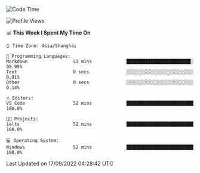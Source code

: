 <!--START_SECTION:waka-->
![Code Time](http://img.shields.io/badge/Code%20Time-193%20hrs%2033%20mins-blue)

![Profile Views](http://img.shields.io/badge/Profile%20Views-0-blue)

📊 **This Week I Spent My Time On** 

```text
⌚︎ Time Zone: Asia/Shanghai

💬 Programming Languages: 
Markdown                 51 mins             ████████████████████████░   98.95% 
Text                     0 secs              ░░░░░░░░░░░░░░░░░░░░░░░░░   0.91% 
Other                    0 secs              ░░░░░░░░░░░░░░░░░░░░░░░░░   0.14%

🔥 Editors: 
VS Code                  52 mins             █████████████████████████   100.0%

🐱‍💻 Projects: 
ielts                    52 mins             █████████████████████████   100.0%

💻 Operating System: 
Windows                  52 mins             █████████████████████████   100.0%

```


 Last Updated on 17/09/2022 04:28:42 UTC
<!--END_SECTION:waka-->